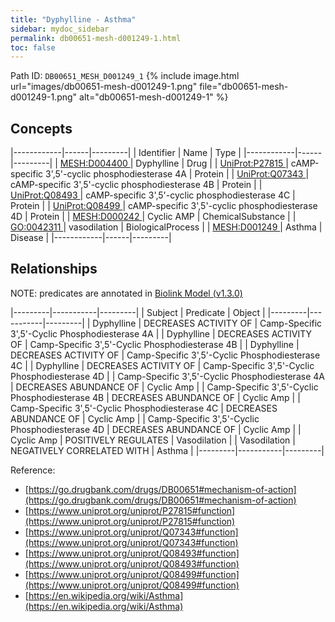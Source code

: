 ```yaml
---
title: "Dyphylline - Asthma"
sidebar: mydoc_sidebar
permalink: db00651-mesh-d001249-1.html
toc: false 
---
```



Path ID: `DB00651_MESH_D001249_1`
{% include image.html url="images/db00651-mesh-d001249-1.png" file="db00651-mesh-d001249-1.png" alt="db00651-mesh-d001249-1" %}

## Concepts

|------------|------|---------|
| Identifier | Name | Type    |
|------------|------|---------|
| <a href="https://identifiers.org/MESH:D004400">MESH:D004400 </a> | Dyphylline | Drug |
| <a href="https://identifiers.org/UniProt:P27815">UniProt:P27815 </a> | cAMP-specific 3',5'-cyclic phosphodiesterase 4A | Protein |
| <a href="https://identifiers.org/UniProt:Q07343">UniProt:Q07343 </a> | cAMP-specific 3',5'-cyclic phosphodiesterase 4B | Protein |
| <a href="https://identifiers.org/UniProt:Q08493">UniProt:Q08493 </a> | cAMP-specific 3',5'-cyclic phosphodiesterase 4C | Protein |
| <a href="https://identifiers.org/UniProt:Q08499">UniProt:Q08499 </a> | cAMP-specific 3',5'-cyclic phosphodiesterase 4D | Protein |
| <a href="https://identifiers.org/MESH:D000242">MESH:D000242 </a> | Cyclic AMP | ChemicalSubstance |
| <a href="https://identifiers.org/GO:0042311">GO:0042311 </a> | vasodilation | BiologicalProcess |
| <a href="https://identifiers.org/MESH:D001249">MESH:D001249 </a> | Asthma | Disease |
|------------|------|---------|

## Relationships


NOTE: predicates are annotated in <a href="https://github.com/biolink/biolink-model/releases/tag/v1.3.0">Biolink Model (v1.3.0)</a>

|---------|-----------|---------|
| Subject | Predicate | Object  |
|---------|-----------|---------|
| Dyphylline | DECREASES ACTIVITY OF | Camp-Specific 3',5'-Cyclic Phosphodiesterase 4A |
| Dyphylline | DECREASES ACTIVITY OF | Camp-Specific 3',5'-Cyclic Phosphodiesterase 4B |
| Dyphylline | DECREASES ACTIVITY OF | Camp-Specific 3',5'-Cyclic Phosphodiesterase 4C |
| Dyphylline | DECREASES ACTIVITY OF | Camp-Specific 3',5'-Cyclic Phosphodiesterase 4D |
| Camp-Specific 3',5'-Cyclic Phosphodiesterase 4A | DECREASES ABUNDANCE OF | Cyclic Amp |
| Camp-Specific 3',5'-Cyclic Phosphodiesterase 4B | DECREASES ABUNDANCE OF | Cyclic Amp |
| Camp-Specific 3',5'-Cyclic Phosphodiesterase 4C | DECREASES ABUNDANCE OF | Cyclic Amp |
| Camp-Specific 3',5'-Cyclic Phosphodiesterase 4D | DECREASES ABUNDANCE OF | Cyclic Amp |
| Cyclic Amp | POSITIVELY REGULATES | Vasodilation |
| Vasodilation | NEGATIVELY CORRELATED WITH | Asthma |
|---------|-----------|---------|

Reference: 
  - [https://go.drugbank.com/drugs/DB00651#mechanism-of-action](https://go.drugbank.com/drugs/DB00651#mechanism-of-action)
  - [https://www.uniprot.org/uniprot/P27815#function](https://www.uniprot.org/uniprot/P27815#function)
  - [https://www.uniprot.org/uniprot/Q07343#function](https://www.uniprot.org/uniprot/Q07343#function)
  - [https://www.uniprot.org/uniprot/Q08493#function](https://www.uniprot.org/uniprot/Q08493#function)
  - [https://www.uniprot.org/uniprot/Q08499#function](https://www.uniprot.org/uniprot/Q08499#function)
  - [https://en.wikipedia.org/wiki/Asthma](https://en.wikipedia.org/wiki/Asthma)
